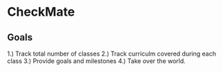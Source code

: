 # CheckMate
## Goals
1.) Track total number of classes
2.) Track curriculm covered during each class
3.) Provide goals and milestones
4.) Take over the world. 
